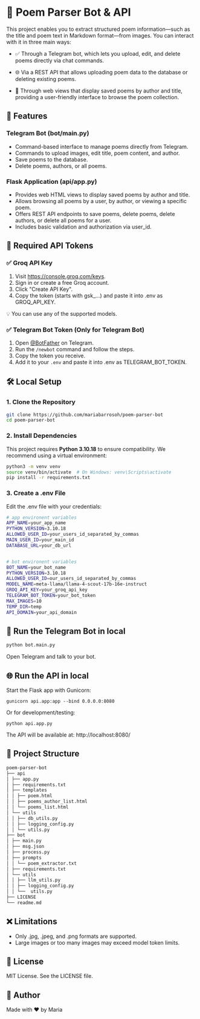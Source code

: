 # 📝 Poem Parser Bot & API

This project enables you to extract structured poem information—such as the title and poem text in Markdown format—from images. You can interact with it in three main ways:

- ✅ Through a Telegram bot, which lets you upload, edit, and delete poems directly via chat commands.

- 🌐 Via a REST API that allows uploading poem data to the database or deleting existing poems.

- 📄 Through web views that display saved poems by author and title, providing a user-friendly interface to browse the poem collection.


## 🚀 Features

### Telegram Bot (bot/main.py)
- Command-based interface to manage poems directly from Telegram.
- Commands to upload images, edit title, poem content, and author.
- Save poems to the database.
- Delete poems, authors, or all poems.

### Flask Application (api/app.py)
- Provides web HTML views to display saved poems by author and title.
- Allows browsing all poems by a user, by author, or viewing a specific poem.
- Offers REST API endpoints to save poems, delete poems, delete authors, or delete all poems for a user.
- Includes basic validation and authorization via user_id.


## 🔑 Required API Tokens

### ✅ Groq API Key
1. Visit https://console.groq.com/keys.
2. Sign in or create a free Groq account.
3. Click "Create API Key".
4. Copy the token (starts with gsk_...) and paste it into .env as GROQ_API_KEY.


💡 You can use any of the supported models.

### ✅ Telegram Bot Token (Only for Telegram Bot)
1. Open [@BotFather](https://t.me/BotFather) on Telegram.
2. Run the `/newbot` command and follow the steps.
3. Copy the token you receive.
4. Add it to your `.env` and paste it into .env as TELEGRAM_BOT_TOKEN.


## 🛠️ Local Setup

### 1. Clone the Repository

```bash
git clone https://github.com/mariabarrosoh/poem-parser-bot
cd poem-parser-bot
```

### 2. Install Dependencies
This project requires **Python 3.10.18** to ensure compatibility.
We recommend using a virtual environment:
```bash
python3 -m venv venv
source venv/bin/activate  # On Windows: venv\Scripts\activate
pip install -r requirements.txt
```

### 3. Create a .env File
Edit the .env file with your credentials:
```bash
# app environent variables
APP_NAME=your_app_name
PYTHON_VERSION=3.10.18
ALLOWED_USER_ID=your_users_id_separated_by_commas
MAIN_USER_ID=your_main_id
DATABASE_URL=your_db_url


# bot environent variables
BOT_NAME=your_bot_name
PYTHON_VERSION=3.10.18
ALLOWED_USER_ID=our_users_id_separated_by_commas
MODEL_NAME=meta-llama/llama-4-scout-17b-16e-instruct
GROQ_API_KEY=your_groq_api_key
TELEGRAM_BOT_TOKEN=your_bot_token
MAX_IMAGES=10
TEMP_DIR=temp
API_DOMAIN=your_api_domain

```

## 🤖 Run the Telegram Bot in local
```bash
python bot.main.py
```

Open Telegram and talk to your bot.

## 🌐 Run the API in local
Start the Flask app with Gunicorn:
```
gunicorn api.app:app --bind 0.0.0.0:8080
```

Or for development/testing:
```
python api.app.py
```

The API will be available at:
http://localhost:8080/


## 📁 Project Structure

```bash
poem-parser-bot
├── api
│ ├── app.py
│ ├── requirements.txt
│ ├── templates
│ │ ├── poem.html
│ │ ├── poems_author_list.html
│ │ └── poems_list.html
│ └── utils
│ │ ├── db_utils.py
│ │ ├── logging_config.py
│ │ └── utils.py
├── bot
│ ├── main.py
│ ├── msg.json
│ ├── process.py
│ ├── prompts
│ │ └── poem_extractor.txt
│ ├── requirements.txt
│ └── utils
│ │ ├── llm_utils.py
│ │ ├── logging_config.py
│ │ └──  utils.py
├── LICENSE
└── readme.md
```


## ❌ Limitations
- Only .jpg, .jpeg, and .png formats are supported.
- Large images or too many images may exceed model token limits.

## 📄 License
MIT License. See the LICENSE file.

## 👤 Author
Made with ❤️ by Maria
